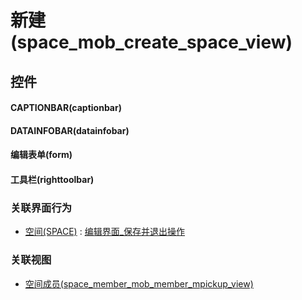 # 新建(space_mob_create_space_view)  <!-- {docsify-ignore-all} -->



## 控件
#### CAPTIONBAR(captionbar)
#### DATAINFOBAR(datainfobar)
#### 编辑表单(form)
#### 工具栏(righttoolbar)


### 关联界面行为
  * [空间(SPACE)](module/Wiki/space) : [编辑界面_保存并退出操作](module/Wiki/space#界面行为)

### 关联视图
  * [空间成员(space_member_mob_member_mpickup_view)](app/view/space_member_mob_member_mpickup_view)

<script>
 const { createApp } = Vue
  createApp({
    data() {
      return {

      }
    }
  }).use(ElementPlus).mount('#app')
</script>